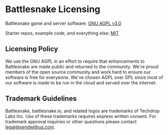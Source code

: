# Battlesnake Licensing

Battlesnake game and server software: [GNU AGPL v3.0]

Starter repos, example code, and everything else: [MIT]

## Licensing Policy

We use the GNU AGPL in an effort to require that enhancements to Battlesnake are made public and returned to the community. We're proud members of the open source community and work hard to ensure our software is free for everyeone. We've chosen AGPL over GPL since most of our software is made to be run in the cloud and served over the internet.

## Trademark Guidelines

Battlesnake, battlesnake.io, and related logos are trademarks of Techdrop Labs Inc. Use of these trademarks requires express written consent. For trademark approval inquiries or other questions please contact [legal@sendwithus.com](mailto:legal@sendwithus.com).

[MIT]: https://opensource.org/licenses/MIT
[GNU AGPL v3.0]: http://www.gnu.org/licenses/agpl-3.0.html
